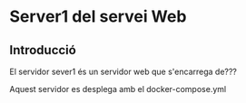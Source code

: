 # Server1 del servei Web

## Introducció

El servidor sever1 és un servidor web que s'encarrega de???


Aquest servidor es desplega amb el docker-compose.yml
